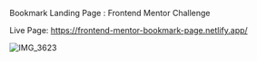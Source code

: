 Bookmark Landing Page : Frontend Mentor Challenge

Live Page: https://frontend-mentor-bookmark-page.netlify.app/

![IMG_3623](https://github.com/yarlinlynn/Bookmark-Landing-Page/assets/140059481/99ae46a6-e73c-4e14-8405-9fa3c7410d8f)
